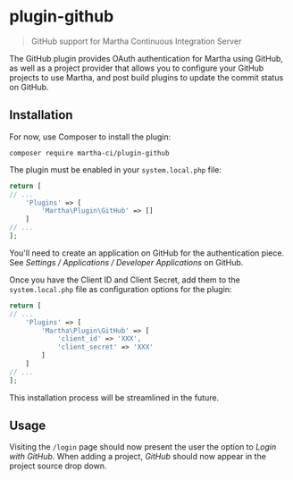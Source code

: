 # plugin-github

> GitHub support for Martha Continuous Integration Server

The GitHub plugin provides OAuth authentication for Martha using GitHub,
as well as a project provider that allows you to configure your GitHub
projects to use Martha, and post build plugins to update the commit
status on GitHub.

## Installation

For now, use Composer to install the plugin:

```
composer require martha-ci/plugin-github
```

The plugin must be enabled in your `system.local.php` file:

```php
return [
// ...
    'Plugins' => [
        'Martha\Plugin\GitHub' => []
    ]
// ...
];
```

You'll need to create an application on GitHub for the authentication
piece. See *Settings / Applications / Developer Applications* on GitHub.

Once you have the Client ID and Client Secret, add them to the
`system.local.php` file as configuration options for the plugin:

```php
return [
// ...
    'Plugins' => [
        'Martha\Plugin\GitHub' => [
            'client_id' => 'XXX',
            'client_secret' => 'XXX'
        ]
    ]
// ...
];
```

This installation process will be streamlined in the future.

## Usage

Visiting the `/login` page should now present the user the option to
*Login with GitHub*. When adding a project, *GitHub* should now appear
in the project source drop down.

